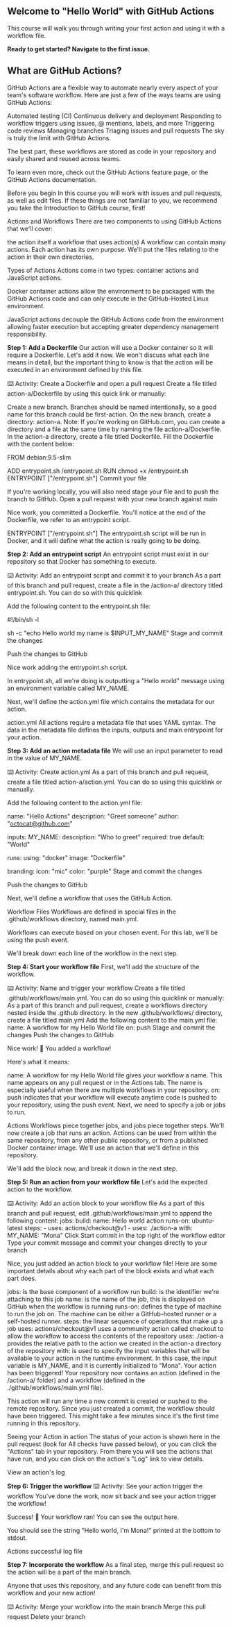 ## Welcome to "Hello World" with GitHub Actions

This course will walk you through writing your first action and using it with a workflow file. 

**Ready to get started? Navigate to the first issue.**

## What are GitHub Actions?
GitHub Actions are a flexible way to automate nearly every aspect of your team's software workflow. Here are just a few of the ways teams are using GitHub Actions:

Automated testing (CI)
Continuous delivery and deployment
Responding to workflow triggers using issues, @ mentions, labels, and more
Triggering code reviews
Managing branches
Triaging issues and pull requests
The sky is truly the limit with GitHub Actions.

The best part, these workflows are stored as code in your repository and easily shared and reused across teams.

To learn even more, check out the GitHub Actions feature page, or the GitHub Actions documentation.

Before you begin
In this course you will work with issues and pull requests, as well as edit files. If these things are not familiar to you, we recommend you take the Introduction to GitHub course, first!

Actions and Workflows
There are two components to using GitHub Actions that we'll cover:

the action itself
a workflow that uses action(s)
A workflow can contain many actions. Each action has its own purpose. We'll put the files relating to the action in their own directories.

Types of Actions
Actions come in two types: container actions and JavaScript actions.

Docker container actions allow the environment to be packaged with the GitHub Actions code and can only execute in the GitHub-Hosted Linux environment.

JavaScript actions decouple the GitHub Actions code from the environment allowing faster execution but accepting greater dependency management responsibility.

**Step 1: Add a Dockerfile**
Our action will use a Docker container so it will require a Dockerfile. Let's add it now. We won't discuss what each line means in detail, but the important thing to know is that the action will be executed in an environment defined by this file.

⌨️ Activity: Create a Dockerfile and open a pull request
Create a file titled action-a/Dockerfile by using this quick link or manually:

Create a new branch. Branches should be named intentionally, so a good name for this branch could be first-action.
On the new branch, create a directory: action-a. Note: If you're working on GitHub.com, you can create a directory and a file at the same time by naming the file action-a/Dockerfile.
In the action-a directory, create a file titled Dockerfile.
Fill the Dockerfile with the content below:

FROM debian:9.5-slim

ADD entrypoint.sh /entrypoint.sh
RUN chmod +x /entrypoint.sh
ENTRYPOINT ["/entrypoint.sh"]
Commit your file

If you're working locally, you will also need stage your file and to push the branch to GitHub.
Open a pull request with your new branch against main



Nice work, you committed a Dockerfile. You'll notice at the end of the Dockerfile, we refer to an entrypoint script.

ENTRYPOINT ["/entrypoint.sh"]
The entrypoint.sh script will be run in Docker, and it will define what the action is really going to be doing.

**Step 2: Add an entrypoint script**
An entrypoint script must exist in our repository so that Docker has something to execute.

⌨️ Activity: Add an entrypoint script and commit it to your branch
As a part of this branch and pull request, create a file in the /action-a/ directory titled entrypoint.sh. You can do so with this quicklink

Add the following content to the entrypoint.sh file:

#!/bin/sh -l

sh -c "echo Hello world my name is $INPUT_MY_NAME"
Stage and commit the changes

Push the changes to GitHub

Nice work adding the entrypoint.sh script.

In entrypoint.sh, all we're doing is outputting a "Hello world" message using an environment variable called MY_NAME.

Next, we'll define the action.yml file which contains the metadata for our action.

action.yml
All actions require a metadata file that uses YAML syntax. The data in the metadata file defines the inputs, outputs and main entrypoint for your action.

**Step 3: Add an action metadata file**
We will use an input parameter to read in the value of MY_NAME.

⌨️ Activity: Create action.yml
As a part of this branch and pull request, create a file titled action-a/action.yml. You can do so using this quicklink or manually.

Add the following content to the action.yml file:

name: "Hello Actions"
description: "Greet someone"
author: "octocat@github.com"

inputs:
  MY_NAME:
    description: "Who to greet"
    required: true
    default: "World"

runs:
  using: "docker"
  image: "Dockerfile"

branding:
  icon: "mic"
  color: "purple"
Stage and commit the changes

Push the changes to GitHub

Next, we'll define a workflow that uses the GitHub Action.

Workflow Files
Workflows are defined in special files in the .github/workflows directory, named main.yml.

Workflows can execute based on your chosen event. For this lab, we'll be using the push event.

We'll break down each line of the workflow in the next step.

**Step 4: Start your workflow file**
First, we'll add the structure of the workflow.

⌨️ Activity: Name and trigger your workflow
Create a file titled .github/workflows/main.yml. You can do so using this quicklink or manually:
As a part of this branch and pull request, create a workflows directory nested inside the .github directory.
In the new .github/workflows/ directory, create a file titled main.yml
Add the following content to the main.yml file:
name: A workflow for my Hello World file
on: push
Stage and commit the changes
Push the changes to GitHub

Nice work! 🎉 You added a workflow!

Here's what it means:

name: A workflow for my Hello World file gives your workflow a name. This name appears on any pull request or in the Actions tab. The name is especially useful when there are multiple workflows in your repository.
on: push indicates that your workflow will execute anytime code is pushed to your repository, using the push event.
Next, we need to specify a job or jobs to run.

Actions
Workflows piece together jobs, and jobs piece together steps. We'll now create a job that runs an action. Actions can be used from within the same repository, from any other public repository, or from a published Docker container image. We'll use an action that we'll define in this repository.

We'll add the block now, and break it down in the next step.

**Step 5: Run an action from your workflow file**
Let's add the expected action to the workflow.

⌨️ Activity: Add an action block to your workflow file
As a part of this branch and pull request, edit .github/workflows/main.yml to append the following content:
jobs:
  build:
    name: Hello world action
    runs-on: ubuntu-latest
    steps:
      - uses: actions/checkout@v1
      - uses: ./action-a
        with:
          MY_NAME: "Mona"
Click Start commit in the top right of the workflow editor
Type your commit message and commit your changes directly to your branch

Nice, you just added an action block to your workflow file! Here are some important details about why each part of the block exists and what each part does.

jobs: is the base component of a workflow run
build: is the identifier we're attaching to this job
name: is the name of the job, this is displayed on GitHub when the workflow is running
runs-on: defines the type of machine to run the job on. The machine can be either a GitHub-hosted runner or a self-hosted runner.
steps: the linear sequence of operations that make up a job
uses: actions/checkout@v1 uses a community action called checkout to allow the workflow to access the contents of the repository
uses: ./action-a provides the relative path to the action we created in the action-a directory of the repository
with: is used to specify the input variables that will be available to your action in the runtime environment. In this case, the input variable is MY_NAME, and it is currently initialized to "Mona".
Your action has been triggered!
Your repository now contains an action (defined in the /action-a/ folder) and a workflow (defined in the ./github/workflows/main.yml file).

This action will run any time a new commit is created or pushed to the remote repository. Since you just created a commit, the workflow should have been triggered. This might take a few minutes since it's the first time running in this repository.

Seeing your Action in action
The status of your action is shown here in the pull request (look for All checks have passed below), or you can click the "Actions" tab in your repository. From there you will see the actions that have run, and you can click on the action's "Log" link to view details.

View an action's log

**Step 6: Trigger the workflow**
⌨️ Activity: See your action trigger the workflow
You've done the work, now sit back and see your action trigger the workflow!

Success! 🎉 Your workflow ran! You can see the output here.

You should see the string "Hello world, I'm Mona!" printed at the bottom to stdout.

Actions successful log file

**Step 7: Incorporate the workflow**
As a final step, merge this pull request so the action will be a part of the main branch.

Anyone that uses this repository, and any future code can benefit from this workflow and your new action!

⌨️ Activity: Merge your workflow into the main branch
Merge this pull request
Delete your branch

